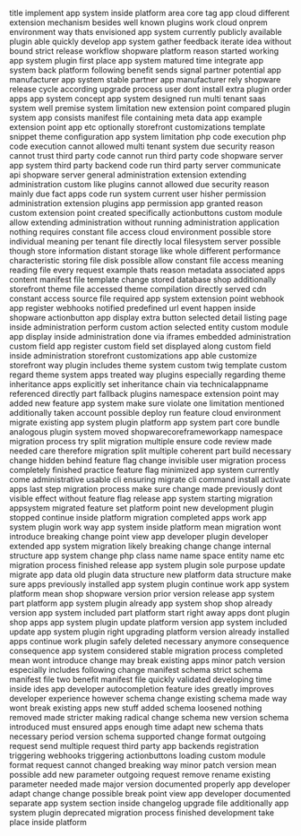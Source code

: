 title implement app system inside platform area core tag app cloud different extension mechanism besides well known plugins work cloud onprem environment way thats envisioned app system currently publicly available plugin able quickly develop app system gather feedback iterate idea without bound strict release workflow shopware platform reason started working app system plugin first place app system matured time integrate app system back platform following benefit sends signal partner potential app manufacturer app system stable partner app manufacturer rely shopware release cycle according upgrade process user dont install extra plugin order apps app system concept app system designed run multi tenant saas system well premise system limitation new extension point compared plugin system app consists manifest file containing meta data app example extension point app etc optionally storefront customizations template snippet theme configuration app system limitation php code execution php code execution cannot allowed multi tenant system due security reason cannot trust third party code cannot run third party code shopware server app system third party backend code run third party server communicate api shopware server general administration extension extending administration custom like plugins cannot allowed due security reason mainly due fact apps code run system current user hisher permission administration extension plugins app permission app granted reason custom extension point created specifically actionbuttons custom module allow extending administration without running administration application nothing requires constant file access cloud environment possible store individual meaning per tenant file directly local filesystem server possible though store information distant storage like whole different performance characteristic storing file disk possible allow constant file access meaning reading file every request example thats reason metadata associated apps content manifest file template change stored database shop additionally storefront theme file accessed theme compilation directly served cdn constant access source file required app system extension point webhook app register webhooks notified predefined url event happen inside shopware actionbutton app display extra button selected detail listing page inside administration perform custom action selected entity custom module app display inside administration done via iframes embedded administration custom field app register custom field set displayed along custom field inside administration storefront customizations app able customize storefront way plugin includes theme system custom twig template custom regard theme system apps treated way plugins especially regarding theme inheritance apps explicitly set inheritance chain via technicalappname referenced directly part fallback plugins namespace extension point may added new feature app system make sure violate one limitation mentioned additionally taken account possible deploy run feature cloud environment migrate existing app system plugin platform app system part core bundle analogous plugin system moved shopwarecoreframeworkapp namespace migration process try split migration multiple ensure code review made needed care therefore migration split multiple coherent part build necessary change hidden behind feature flag change invisible user migration process completely finished practice feature flag minimized app system currently come administrative usable cli ensuring migrate cli command install activate apps last step migration process make sure change made previously dont visible effect without feature flag release app system starting migration appsystem migrated feature set platform point new development plugin stopped continue inside platform migration completed apps work app system plugin work way app system inside platform mean migration wont introduce breaking change point view app developer plugin developer extended app system migration likely breaking change change internal structure app system change php class name name space entity name etc migration process finished release app system plugin sole purpose update migrate app data old plugin data structure new platform data structure make sure apps previously installed app system plugin continue work app system platform mean shop shopware version prior version release app system part platform app system plugin already app system shop shop already version app system included part platform start right away apps dont plugin shop apps app system plugin update platform version app system included update app system plugin right upgrading platform version already installed apps continue work plugin safely deleted necessary anymore consequence consequence app system considered stable migration process completed mean wont introduce change may break existing apps minor patch version especially includes following change manifest schema strict schema manifest file two benefit manifest file quickly validated developing time inside ides app developer autocompletion feature ides greatly improves developer experience however schema change existing schema made way wont break existing apps new stuff added schema loosened nothing removed made stricter making radical change schema new version schema introduced must ensured apps enough time adapt new schema thats necessary period version schema supported change format outgoing request send multiple request third party app backends registration triggering webhooks triggering actionbuttons loading custom module format request cannot changed breaking way minor patch version mean possible add new parameter outgoing request remove rename existing parameter needed made major version documented properly app developer adapt change change possible break point view app developer documented separate app system section inside changelog upgrade file additionally app system plugin deprecated migration process finished development take place inside platform